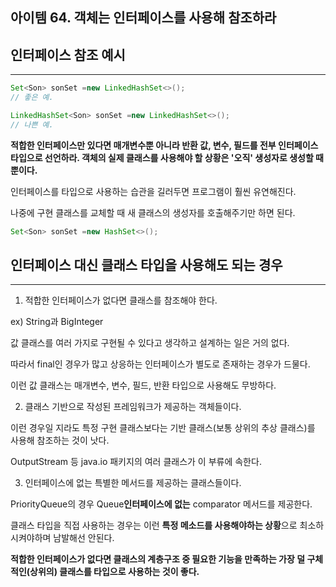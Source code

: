 ## **아이템 64. 객체는 인터페이스를 사용해 참조하라**

## **인터페이스 참조 예시**

---

```java
Set<Son> sonSet =new LinkedHashSet<>();
// 좋은 예.

LinkedHashSet<Son> sonSet =new LinkedHashSet<>();
// 나쁜 예.
```

**적합한 인터페이스만 있다면 매개변수뿐 아니라 반환 값, 변수, 필드를 전부 인터페이스 타입으로 선언하라. 객체의 실제 클래스를 사용해야 할 상황은 '오직' 생성자로 생성할 때뿐이다.**

인터페이스를 타입으로 사용하는 습관을 길러두면 프로그램이 훨씬 유연해진다.

나중에 구현 클래스를 교체할 때 새 클래스의 생성자를 호출해주기만 하면 된다.

```java
Set<Son> sonSet =new HashSet<>();
```

## **인터페이스 대신 클래스 타입을 사용해도 되는 경우**

---

1. 적합한 인터페이스가 없다면 클래스를 참조해야 한다.

ex) String과 BigInteger 

값 클래스를 여러 가지로 구현될 수 있다고 생각하고 설계하는 일은 거의 없다. 

따라서 final인 경우가 많고 상응하는 인터페이스가 별도로 존재하는 경우가 드물다. 

이런 값 클래스는 매개변수, 변수, 필드, 반환 타입으로 사용해도 무방하다.

2. 클래스 기반으로 작성된 프레임워크가 제공하는 객체들이다.

이런 경우일 지라도 특정 구현 클래스보다는 기반 클래스(보통 상위의 추상 클래스)를 사용해 참조하는 것이 낫다. 

OutputStream 등 java.io 패키지의 여러 클래스가 이 부류에 속한다.

3. 인터페이스에 없는 특별한 메서드를 제공하는 클래스들이다. 

PriorityQueue의 경우 Queue**인터페이스에 없는** comparator 메서드를 제공한다.

클래스 타입을 직접 사용하는 경우는 이런 **특정 메소드를 사용해야하는 상황**으로 최소하시켜야하며 남발해선 안된다.

**적합한 인터페이스가 없다면 클래스의 계층구조 중 필요한 기능을 만족하는 가장 덜 구체적인(상위의) 클래스를 타입으로 사용하는 것이 좋다.**